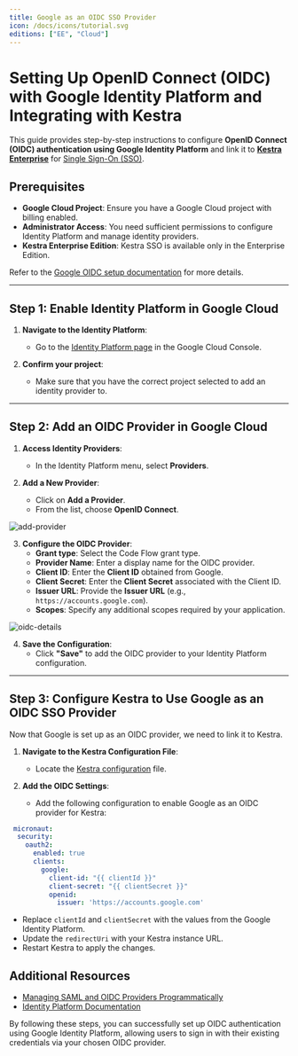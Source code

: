 ```yaml
---
title: Google as an OIDC SSO Provider
icon: /docs/icons/tutorial.svg
editions: ["EE", "Cloud"]
---
```


# Setting Up OpenID Connect (OIDC) with Google Identity Platform and Integrating with Kestra

This guide provides step-by-step instructions to configure **OpenID Connect (OIDC) authentication using Google Identity Platform** and link it to [**Kestra Enterprise**](../../01.overview/index.md) for [Single Sign-On (SSO)](./index.md).

## Prerequisites

- **Google Cloud Project**: Ensure you have a Google Cloud project with billing enabled.
- **Administrator Access**: You need sufficient permissions to configure Identity Platform and manage identity providers.
- **Kestra Enterprise Edition**: Kestra SSO is available only in the Enterprise Edition.

Refer to the [Google OIDC setup documentation](https://cloud.google.com/identity-platform/docs/web/oidc) for more details.

---

## Step 1: Enable Identity Platform in Google Cloud

1. **Navigate to the Identity Platform**:
   - Go to the [Identity Platform page](https://console.cloud.google.com/identity) in the Google Cloud Console.

2. **Confirm your project**:
    - Make sure that you have the correct project selected to add an identity provider to.

---

## Step 2: Add an OIDC Provider in Google Cloud

1. **Access Identity Providers**:
   - In the Identity Platform menu, select **Providers**.

2. **Add a New Provider**:
   - Click on **Add a Provider**.
   - From the list, choose **OpenID Connect**.

![add-provider](@assets/docs/how-to-guides/google-oidc/add-provider.png)

3. **Configure the OIDC Provider**:
   - **Grant type**: Select the Code Flow grant type.
   - **Provider Name**: Enter a display name for the OIDC provider.
   - **Client ID**: Enter the **Client ID** obtained from Google.
   - **Client Secret**: Enter the **Client Secret** associated with the Client ID.
   - **Issuer URL**: Provide the **Issuer URL** (e.g., `https://accounts.google.com`).
   - **Scopes**: Specify any additional scopes required by your application.

![oidc-details](@assets/docs/how-to-guides/google-oidc/oidc-provider.png)

4. **Save the Configuration**:
   - Click **"Save"** to add the OIDC provider to your Identity Platform configuration.

---

## Step 3: Configure Kestra to Use Google as an OIDC SSO Provider

Now that Google is set up as an OIDC provider, we need to link it to Kestra.

1. **Navigate to the Kestra Configuration File**:
   - Locate the [Kestra configuration](../../../configuration/index.md) file.

2. **Add the OIDC Settings**:
   - Add the following configuration to enable Google as an OIDC provider for Kestra:

```yaml
 micronaut:
  security:
    oauth2:
      enabled: true
      clients:
        google:
          client-id: "{{ clientId }}"
          client-secret: "{{ clientSecret }}"
          openid:
            issuer: 'https://accounts.google.com'
```
- Replace `clientId` and `clientSecret` with the values from the Google Identity Platform.
- Update the `redirectUri` with your Kestra instance URL.
- Restart Kestra to apply the changes.

## Additional Resources

- [Managing SAML and OIDC Providers Programmatically](https://cloud.google.com/identity-platform/docs/managing-providers-programmatically)
- [Identity Platform Documentation](https://cloud.google.com/identity-platform/docs)

By following these steps, you can successfully set up OIDC authentication using Google Identity Platform, allowing users to sign in with their existing credentials via your chosen OIDC provider.
